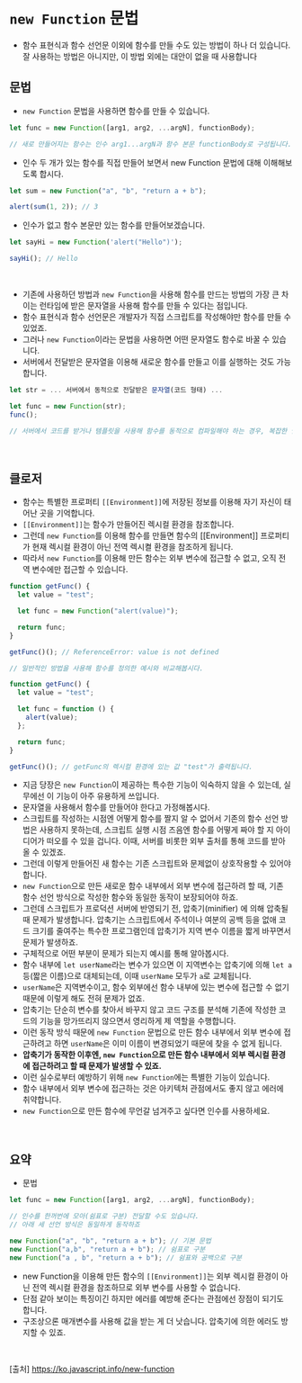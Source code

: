 # `new Function` 문법

- 함수 표현식과 함수 선언문 이외에 함수를 만들 수도 있는 방법이 하나 더 있습니다. 잘 사용하는 방법은 아니지만, 이 방법 외에는 대안이 없을 때 사용합니다

## 문법

- `new Function` 문법을 사용하면 함수를 만들 수 있습니다.

```js
let func = new Function([arg1, arg2, ...argN], functionBody);

// 새로 만들어지는 함수는 인수 arg1...argN과 함수 본문 functionBody로 구성됩니다.
```

- 인수 두 개가 있는 함수를 직접 만들어 보면서 new Function 문법에 대해 이해해보도록 합시다.

```js
let sum = new Function("a", "b", "return a + b");

alert(sum(1, 2)); // 3
```

- 인수가 없고 함수 본문만 있는 함수를 만들어보겠습니다.

```js
let sayHi = new Function('alert("Hello")');

sayHi(); // Hello
```

<br>

- 기존에 사용하던 방법과 `new Function`을 사용해 함수를 만드는 방법의 가장 큰 차이는 런타임에 받은 문자열을 사용해 함수를 만들 수 있다는 점입니다.
- 함수 표현식과 함수 선언문은 개발자가 직접 스크립트를 작성해야만 함수를 만들 수 있었죠.
- 그러나 `new Function`이라는 문법을 사용하면 어떤 문자열도 함수로 바꿀 수 있습니다.
- 서버에서 전달받은 문자열을 이용해 새로운 함수를 만들고 이를 실행하는 것도 가능합니다.

```js
let str = ... 서버에서 동적으로 전달받은 문자열(코드 형태) ...

let func = new Function(str);
func();

// 서버에서 코드를 받거나 템플릿을 사용해 함수를 동적으로 컴파일해야 하는 경우, 복잡한 웹 애플리케이션을 구현할 때와 같이 아주 특별한 경우에 new Function을 사용할 수 있습니다.
```

<br>

## 클로저

- 함수는 특별한 프로퍼티 `[[Environment]]`에 저장된 정보를 이용해 자기 자신이 태어난 곳을 기억합니다.
- `[[Environment]]`는 함수가 만들어진 렉시컬 환경을 참조합니다.
- 그런데 `new Function`를 이용해 함수를 만들면 함수의 [[Environment]] 프로퍼티가 현재 렉시컬 환경이 아닌 전역 렉시켤 환경을 참조하게 됩니다.
- 따라서 `new Function`를 이용해 만든 함수는 외부 변수에 접근할 수 없고, 오직 전역 변수에만 접근할 수 있습니다.

```js
function getFunc() {
  let value = "test";

  let func = new Function("alert(value)");

  return func;
}

getFunc()(); // ReferenceError: value is not defined

// 일반적인 방법을 사용해 함수를 정의한 예시와 비교해봅시다.

function getFunc() {
  let value = "test";

  let func = function () {
    alert(value);
  };

  return func;
}

getFunc()(); // getFunc의 렉시컬 환경에 있는 값 "test"가 출력됩니다.
```

- 지금 당장은 `new Function`이 제공하는 특수한 기능이 익숙하지 않을 수 있는데, 실무에선 이 기능이 아주 유용하게 쓰입니다.
- 문자열을 사용해서 함수를 만들어야 한다고 가정해봅시다.
- 스크립트를 작성하는 시점엔 어떻게 함수를 짤지 알 수 없어서 기존의 함수 선언 방법은 사용하지 못하는데, 스크립트 실행 시점 즈음엔 함수를 어떻게 짜야 할 지 아이디어가 떠오를 수 있을 겁니다. 이때, 서버를 비롯한 외부 출처를 통해 코드를 받아올 수 있겠죠.
- 그런데 이렇게 만들어진 새 함수는 기존 스크립트와 문제없이 상호작용할 수 있어야 합니다.
- `new Function`으로 만든 새로운 함수 내부에서 외부 변수에 접근하려 할 때, 기존 함수 선언 방식으로 작성한 함수와 동일한 동작이 보장되어야 하죠.
- 그런데 스크립트가 프로덕션 서버에 반영되기 전, 압축기(minifier) 에 의해 압축될 때 문제가 발생합니다. 압축기는 스크립트에서 주석이나 여분의 공백 등을 없애 코드 크기를 줄여주는 특수한 프로그램인데 압축기가 지역 변수 이름을 짧게 바꾸면서 문제가 발생하죠.
- 구체적으로 어떤 부분이 문제가 되는지 예시를 통해 알아봅시다.
- 함수 내부에 `let userName`라는 변수가 있으면 이 지역변수는 압축기에 의해 `let a` 등(짧은 이름)으로 대체되는데, 이때 `userName` 모두가 `a`로 교체됩니다.
- `userName`은 지역변수이고, 함수 외부에선 함수 내부에 있는 변수에 접근할 수 없기 때문에 이렇게 해도 전혀 문제가 없죠.
- 압축기는 단순히 변수를 찾아서 바꾸지 않고 코드 구조를 분석해 기존에 작성한 코드의 기능을 망가뜨리지 않으면서 영리하게 제 역할을 수행합니다.
- 이런 동작 방식 때문에 `new Function` 문법으로 만든 함수 내부에서 외부 변수에 접근하려고 하면 `userName`은 이미 이름이 변경되었기 때문에 찾을 수 없게 됩니다.
- <b>압축기가 동작한 이후엔, `new Function`으로 만든 함수 내부에서 외부 렉시컬 환경에 접근하려고 할 때 문제가 발생할 수 있죠.</b>
- 이런 실수로부터 예방하기 위해 `new Function`에는 특별한 기능이 있습니다.
- 함수 내부에서 외부 변수에 접근하는 것은 아키텍처 관점에서도 좋지 않고 에러에 취약합니다.
- `new Function`으로 만든 함수에 무언갈 넘겨주고 싶다면 인수를 사용하세요.

<br>

## 요약

- 문법

```js
let func = new Function([arg1, arg2, ...argN], functionBody);
```

```js
// 인수를 한꺼번에 모아(쉼표로 구분) 전달할 수도 있습니다.
// 아래 세 선언 방식은 동일하게 동작하죠

new Function("a", "b", "return a + b"); // 기본 문법
new Function("a,b", "return a + b"); // 쉼표로 구분
new Function("a , b", "return a + b"); // 쉼표와 공백으로 구분
```

- new Function을 이용해 만든 함수의 `[[Environment]]`는 외부 렉시컬 환경이 아닌 전역 렉시컬 환경을 참조하므로 외부 변수를 사용할 수 없습니다.
- 단점 같아 보이는 특징이긴 하지만 에러를 예방해 준다는 관점에선 장점이 되기도 합니다.
- 구조상으론 매개변수를 사용해 값을 받는 게 더 낫습니다. 압축기에 의한 에러도 방지할 수 있죠.

<br>

[출처]
https://ko.javascript.info/new-function
